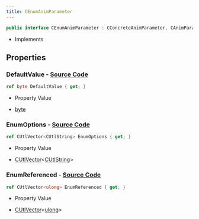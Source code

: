 ```yaml
---
title: CEnumAnimParameter
---
```


```csharp
public interface CEnumAnimParameter : CConcreteAnimParameter, CAnimParameterBase, ISchemaClass<CAnimParameterBase>, ISchemaClass<CConcreteAnimParameter>, ISchemaClass<CEnumAnimParameter>, ISchemaField, ISchemaClass, INativeHandle
```

- Implements

## Properties

### **DefaultValue** - [Source Code](https://github.com/swiftly-solution/swiftlys2/blob/main/managed/src/SwiftlyS2.Generated/Schemas/Interfaces/CEnumAnimParameter.cs#L16)

```csharp
ref byte DefaultValue { get; }
```

- Property Value

- [byte](https://learn.microsoft.com/dotnet/api/system.byte)

### **EnumOptions** - [Source Code](https://github.com/swiftly-solution/swiftlys2/blob/main/managed/src/SwiftlyS2.Generated/Schemas/Interfaces/CEnumAnimParameter.cs#L18)

```csharp
ref CUtlVector<CUtlString> EnumOptions { get; }
```

- Property Value

- [CUtlVector](/docs/api/-1)<[CUtlString](/docs/api/shared/natives/cutlstring)>

### **EnumReferenced** - [Source Code](https://github.com/swiftly-solution/swiftlys2/blob/main/managed/src/SwiftlyS2.Generated/Schemas/Interfaces/CEnumAnimParameter.cs#L20)

```csharp
ref CUtlVector<ulong> EnumReferenced { get; }
```

- Property Value

- [CUtlVector](/docs/api/-1)<[ulong](https://learn.microsoft.com/dotnet/api/system.uint64)>

